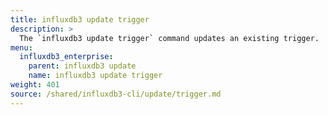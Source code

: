 ```yaml
---
title: influxdb3 update trigger
description: >
  The `influxdb3 update trigger` command updates an existing trigger.
menu:
  influxdb3_enterprise:
    parent: influxdb3 update
    name: influxdb3 update trigger
weight: 401
source: /shared/influxdb3-cli/update/trigger.md
---
```


<!--
// SOURCE content/shared/influxdb3-cli/update/trigger.md
-->
